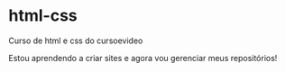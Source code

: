 # html-css
 Curso de html e css do cursoevideo

 Estou aprendendo a criar sites e agora vou gerenciar meus repositórios!
